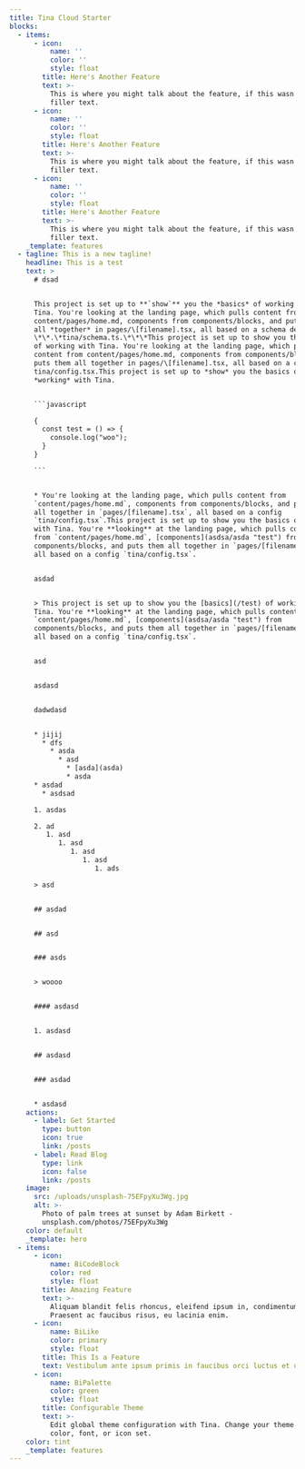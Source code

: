 ```yaml
---
title: Tina Cloud Starter
blocks:
  - items:
      - icon:
          name: ''
          color: ''
          style: float
        title: Here's Another Feature
        text: >-
          This is where you might talk about the feature, if this wasn't just
          filler text.
      - icon:
          name: ''
          color: ''
          style: float
        title: Here's Another Feature
        text: >-
          This is where you might talk about the feature, if this wasn't just
          filler text.
      - icon:
          name: ''
          color: ''
          style: float
        title: Here's Another Feature
        text: >-
          This is where you might talk about the feature, if this wasn't just
          filler text.
    _template: features
  - tagline: This is a new tagline!
    headline: This is a test
    text: >
      # dsad


      This project is set up to **`show`** you the *basics* of working with
      Tina. You're looking at the landing page, which pulls content from
      content/pages/home.md, components from components/blocks, and puts them
      all *together* in pages/\[filename].tsx, all based on a schema defined in
      \*\*.\*tina/schema.ts.\*\*\*This project is set up to show you the basics
      of working with Tina. You're looking at the landing page, which pulls
      content from content/pages/home.md, components from components/blocks, and
      puts them all together in pages/\[filename].tsx, all based on a config
      tina/config.tsx.This project is set up to *show* you the basics of
      *working* with Tina.


      ```javascript

      {
        const test = () => {
          console.log("woo");
        }
      }

      ```


      * You're looking at the landing page, which pulls content from
      `content/pages/home.md`, components from components/blocks, and puts them
      all together in `pages/[filename].tsx`, all based on a config
      `tina/config.tsx`.This project is set up to show you the basics of working
      with Tina. You're **looking** at the landing page, which pulls content
      from `content/pages/home.md`, [components](asdsa/asda "test") from
      components/blocks, and puts them all together in `pages/[filename].tsx`,
      all based on a config `tina/config.tsx`.


      asdad


      > This project is set up to show you the [basics](/test) of working with
      Tina. You're **looking** at the landing page, which pulls content from
      `content/pages/home.md`, [components](asdsa/asda "test") from
      components/blocks, and puts them all together in `pages/[filename].tsx`,
      all based on a config `tina/config.tsx`.


      asd


      asdasd


      dadwdasd


      * jijij
        * dfs
          * asda
            * asd
              * [asda](asda)
              * asda
      * asdad
        * asdsad

      1. asdas

      2. ad
         1. asd
            1. asd
               1. asd
                  1. asd
                     1. ads

      > asd


      ## asdad


      ## asd


      ### asds


      > woooo


      #### asdasd


      1. asdasd


      ## asdasd


      ### asdad


      * asdasd
    actions:
      - label: Get Started
        type: button
        icon: true
        link: /posts
      - label: Read Blog
        type: link
        icon: false
        link: /posts
    image:
      src: /uploads/unsplash-75EFpyXu3Wg.jpg
      alt: >-
        Photo of palm trees at sunset by Adam Birkett -
        unsplash.com/photos/75EFpyXu3Wg
    color: default
    _template: hero
  - items:
      - icon:
          name: BiCodeBlock
          color: red
          style: float
        title: Amazing Feature
        text: >-
          Aliquam blandit felis rhoncus, eleifend ipsum in, condimentum nibh.
          Praesent ac faucibus risus, eu lacinia enim.
      - icon:
          name: BiLike
          color: primary
          style: float
        title: This Is a Feature
        text: Vestibulum ante ipsum primis in faucibus orci luctus et ultrices.
      - icon:
          name: BiPalette
          color: green
          style: float
        title: Configurable Theme
        text: >-
          Edit global theme configuration with Tina. Change your theme's primary
          color, font, or icon set.
    color: tint
    _template: features
---
```

